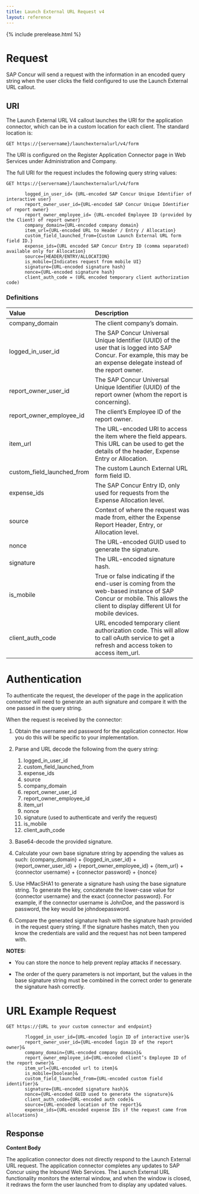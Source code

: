 ```yaml
---
title: Launch External URL Request v4
layout: reference
---
```

{% include prerelease.html %}

# Request

SAP Concur will send a request with the information in an encoded query string when the user clicks the field configured to use the Launch External URL callout.

## URI

The Launch External URL V4 callout launches the URI for the application connector, which can be in a custom location for each client. The standard location is:

`GET https://{servername}/launchexternalurl/v4/form`

The URI is configured on the Register Application Connector page in Web Services under Administration and Company.

The full URI for the request includes the following query string values:

   `GET https://{servername}/launchexternalurl/v4/form`


           logged_in_user_id= {URL-encoded SAP Concur Unique Identifier of interactive user}
           report_owner_user_id={URL-encoded SAP Concur Unique Identifier of report owner}
           report_owner_employee_id= {URL-encoded Employee ID (provided by the Client) of report owner}
           company_domain={URL-encoded company domain}
           item_url={URL-encoded URL to Header / Entry / Allocation}
           custom_field_launched_from={Custom Launch External URL form field ID.}
           expense_ids={URL encoded SAP Concur Entry ID (comma separated) available only for Allocation}
           source={HEADER/ENTRY/ALLOCATION}
           is_mobile={Indicates request from mobile UI}
           signature={URL-encoded signature hash}
           nonce={URL-encoded signature hash}
           client_auth_code = (URL encoded temporary client authorization code)

         

### Definitions 

| Value        | Description    | 
| :-- |:--| 
| company_domain| The client company’s domain.| 
| logged_in_user_id      | The SAP Concur Universal Unique Identifier (UUID) of the user that is logged into SAP Concur. For example, this may be an expense delegate instead of the report owner.      | 
| report_owner_user_id |  The SAP Concur Universal Unique Identifier (UUID) of the report owner (whom the report is concerning).       | 
| report_owner_employee_id |  The client’s Employee ID of the report owner.      | 
| item_url|  The URL-encoded URI to access the item where the field appears. This URL can be used to get the details of the header, Expense Entry or Allocation.      | 
| custom_field_launched_from |  The custom Launch External URL form field ID.      | 
| expense_ids | The SAP Concur Entry ID, only used for requests from the Expense Allocation level.      | 
| source |  Context of where the request was made from, either the Expense Report Header, Entry, or Allocation level.      | 
| nonce |  The URL-encoded GUID used to generate the signature.      | 
| signature |  The URL-encoded signature hash.      |
| is_mobile |  True or false indicating if the end-user is coming from the web-based instance of SAP Concur or mobile. This allows the client to display different UI for mobile devices.      | 
| client_auth_code |  URL encoded temporary client authorization code. This will allow to call oAuth service to get a refresh and access token to access item_url.      | 

 

# Authentication

To authenticate the request, the developer of the page in the application connector will need to generate an auth signature and compare it with the one passed in the query string.

When the request is received by the connector:

1. Obtain the username and password for the application connector. How you do this will be specific to your implementation.

2. Parse and URL decode the following from the query string:
     1.	logged_in_user_id
     2.	custom_field_launched_from
     3.	expense_ids
     4.	source
     5.	company_domain
     6.	report_owner_user_id
     7.	report_owner_employee_id
     8.	item_url
     9.	nonce
     10.	signature (used to authenticate and verify the request)
     11.	is_mobile
     12.	client_auth_code

3. Base64-decode the provided signature.

4. Calculate your own base signature string by appending the values as such:
{company_domain} + {logged_in_user_id} + {report_owner_user_id} + {report_owner_employee_id} +  {item_url} + {connector username} + {connector password} + {nonce}

5. Use HMacSHA1 to generate a signature hash using the base signature string. To generate the key, concatenate the lower-case value for {connector username} and the exact {connector password}. For example, if the connector username is JohnDoe, and the password is password, the key would be johndoepassword.

6. Compare the generated signature hash with the signature hash provided in the request query string. If the signature hashes match, then you know the credentials are valid and the request has not been tampered with.

**NOTES:**

* You can store the nonce to help prevent replay attacks if necessary.

* The order of the query parameters is not important, but the values in the base signature string must be combined in the correct order to generate the signature hash correctly.

# URL Example Request
`GET https://{URL to your custom connector and endpoint}`

           ?logged_in_user_id={URL-encoded login ID of interactive user}&
           report_owner_user_id={URL-encoded login ID of the report owner}&
           company_domain={URL-encoded company domain}&
           report_owner_employee_id={URL-encoded client’s Employee ID of the report owner}&
           item_url={URL-encoded url to item}&
           is_mobile={boolean}&
           custom_field_launched_from={URL-encoded custom field identifier}&
           signature={URL-encoded signature hash}&
           nonce={URL-encoded GUID used to generate the signature}&
           client_auth_code={URL-encoded auth code}&
           source={URL-encoded location of the report}&
           expense_ids={URL-encoded expense IDs if the request came from allocations}


## Response

**Content Body**

The application connector does not directly respond to the Launch External URL request. The application connector completes any updates to SAP Concur using the Inbound Web Services. The Launch External URL functionality monitors the external window, and when the window is closed, it redraws the form the user launched from to display any updated values.
